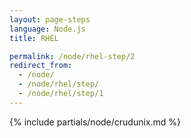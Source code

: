 ```yaml
---
layout: page-steps
language: Node.js
title: RHEL

permalink: /node/rhel-step/2
redirect_from:
  - /node/
  - /node/rhel/step/
  - /node/rhel/step/1
---
```


{% include partials/node/crudunix.md %}
